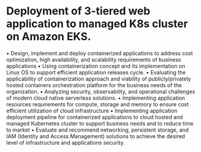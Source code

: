 # Deployment of 3-tiered web application to managed K8s cluster on Amazon EKS.
• Design, implement and deploy containerized applications to address cost optimization, high availability, and scalability requirements of business applications
• Using containerization concept and its implementation on Linux OS to support efficient application releases cycle.
• Evaluating the applicability of containerization approach and viability of publicly/privately hosted containers orchestration platform for the business needs of the organization.
• Analyzing security, observability, and operational challenges of modern cloud native serverless solutions.
• Implementing application resources requirements for compute, storage and memory to ensure cost efficient utilization of cloud infrastructure
• Implementing application deployment pipeline for containerized applications to cloud hosted and managed Kubernetes cluster to support business needs and to reduce time to market
• Evaluate and recommend networking, persistent storage, and IAM (Identity and Access Management) solutions to achieve the desired level of infrastructure and applications security.
